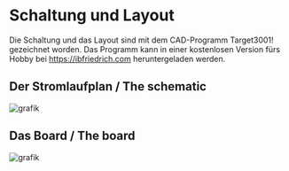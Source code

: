 # Schaltung und Layout
Die Schaltung und das Layout sind mit dem CAD-Programm Target3001! gezeichnet worden.
Das Programm kann in einer kostenlosen Version fürs Hobby bei https://ibfriedrich.com heruntergeladen werden.

## Der Stromlaufplan / The schematic
![grafik](https://user-images.githubusercontent.com/88629497/132067967-2f39bc58-325b-4394-a611-8a7c63af4411.png)


## Das Board / The board
![grafik](https://user-images.githubusercontent.com/88629497/132068330-f04bb45b-dc5b-46f8-8620-b2b8d2f60e1a.png)



